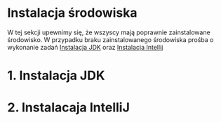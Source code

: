 # Instalacja środowiska

W tej sekcji upewnimy się, że wszyscy mają poprawnie zainstalowane środowisko.
W przypadku braku zainstalowanego środowiska prośba o wykonanie zadań [Instalacja JDK](1_intealacja_jdk) oraz
[Instalacja Intellij](2_Instalacja_intelij)

# 1. Instalacja JDK

# 2. Instalacaja IntelliJ
